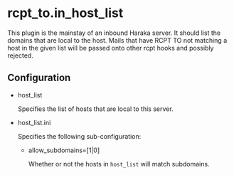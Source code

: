 rcpt_to.in_host_list
====================

This plugin is the mainstay of an inbound Haraka server. It should list the
domains that are local to the host. Mails that have RCPT TO not matching
a host in the given list will be passed onto other rcpt hooks and possibly
rejected.

Configuration
-------------

* host_list
  
  Specifies the list of hosts that are local to this server.

* host_list.ini

  Specifies the following sub-configuration:
  
  * allow_subdomains=[1|0]
  
    Whether or not the hosts in `host_list` will match subdomains.
    